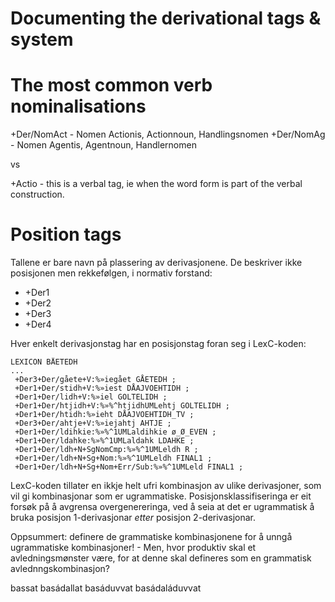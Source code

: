 # Documenting the derivational tags & system

# The most common verb nominalisations

+Der/NomAct - Nomen Actionis, Actionnoun, Handlingsnomen
+Der/NomAg - Nomen Agentis, Agentnoun, Handlernomen

vs

+Actio - this is a verbal tag, ie when the word form is part of the verbal construction.

# Position tags

Tallene er bare navn på plassering av derivasjonene. De beskriver ikke posisjonen men rekkefølgen, i normativ forstand:

- +Der1
- +Der2
- +Der3
- +Der4

Hver enkelt derivasjonstag har en posisjonstag foran seg i LexC-koden:

```
LEXICON BÅETEDH
...
 +Der3+Der/gåete+V:%»iegået GÅETEDH ;
 +Der1+Der/stidh+V:%»iest DÅAJVOEHTIDH ;
 +Der1+Der/lidh+V:%»iel GOLTELIDH ;
 +Der1+Der/htjidh+V:%»%^htjidhUMLehtj GOLTELIDH ;
 +Der1+Der/htidh:%»ieht DÅAJVOEHTIDH_TV ;
 +Der3+Der/ahtje+V:%»iejahtj AHTJE ;
 +Der1+Der/ldihkie:%»%^1UMLaldihkie ø_Ø_EVEN ;
 +Der1+Der/ldahke:%»%^1UMLaldahk LDAHKE ;
 +Der1+Der/ldh+N+SgNomCmp:%»%^1UMLeldh R ;
 +Der1+Der/ldh+N+Sg+Nom:%»%^1UMLeldh FINAL1 ;
 +Der1+Der/ldh+N+Sg+Nom+Err/Sub:%»%^1UMLeld FINAL1 ;
```

LexC-koden tillater en ikkje helt ufri kombinasjon av ulike derivasjoner, som vil gi kombinasjonar som er ugrammatiske. Posisjonsklassifiseringa er eit forsøk på å avgrensa overgenereringa, ved å seia at det er ugrammatisk å bruka posisjon 1-derivasjonar _etter_ posisjon 2-derivasjonar.

Oppsummert: definere de grammatiske kombinasjonene for å unngå ugrammatiske kombinasjoner! - Men, hvor produktiv skal et avledningsmønster være, for at denne skal defineres som en grammatisk avlednngskombinasjon?

bassat
basádallat
basáduvvat
basádaláduvvat
